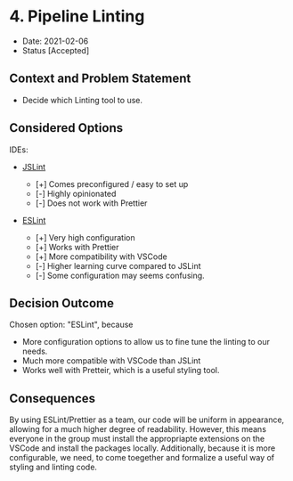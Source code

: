 # 4. Pipeline Linting

* Date: 2021-02-06 
* Status [Accepted]

## Context and Problem Statement

* Decide which Linting tool to use.

## Considered Options

IDEs:
* [JSLint](https://jslint.com/) 
  * [+] Comes preconfigured / easy to set up
  * [-] Highly opinionated
  * [-] Does not work with Prettier
  
* [ESLint](https://eslint.org/)
  * [+] Very high configuration
  * [+] Works with Prettier
  * [+] More compatibility with VSCode
  * [-] Higher learning curve compared to JSLint
  * [-] Some configuration may seems confusing.
  
## Decision Outcome

Chosen option: "ESLint", because
* More configuration options to allow us to fine tune the linting to our needs.
* Much more compatible with VSCode than JSLint
* Works well with Pretteir, which is a useful styling tool.


## Consequences
By using ESLint/Prettier as a team, our code will be uniform in appearance, 
allowing for a much higher degree of readability. However, this means everyone 
in the group must install the appropriapte extensions on the VSCode and install
the packages locally. Additionally, because it is more configurable, we need,
to come toegether and formalize a useful way of styling and linting code.
